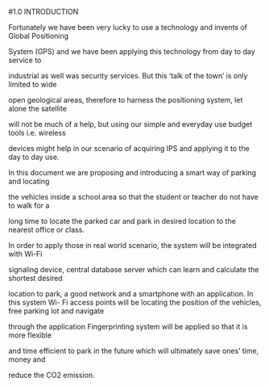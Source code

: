 #1.0 INTRODUCTION

Fortunately we have been very lucky to use a technology and invents of Global Positioning 

System (GPS) and we have been applying this technology from day to day service to 

industrial as well was security services. But this ‘talk of the town’ is only limited to wide 

open geological areas, therefore to harness the positioning system, let alone the satellite 

will not be much of a help, but using our simple and everyday use budget tools i.e. wireless 

devices might help in our scenario of acquiring IPS and applying it to the day to day use.

In this document we are proposing and introducing a smart way of parking and locating 

the vehicles inside a school area so that the student or teacher do not have to walk for a 

long time to locate the parked car and park in desired location to the nearest office or class. 

In order to apply those in real world scenario, the system will be integrated with Wi-Fi 

signaling device, central database server which can learn and calculate the shortest desired 

location to park, a good network and a smartphone with an application. In this system Wi-
Fi access points will be locating the position of the vehicles, free parking lot and navigate 

through the application Fingerprinting system will be applied so that it is more flexible 

and time efficient to park in the future which will ultimately save ones’ time, money and 

reduce the CO2 emission.
